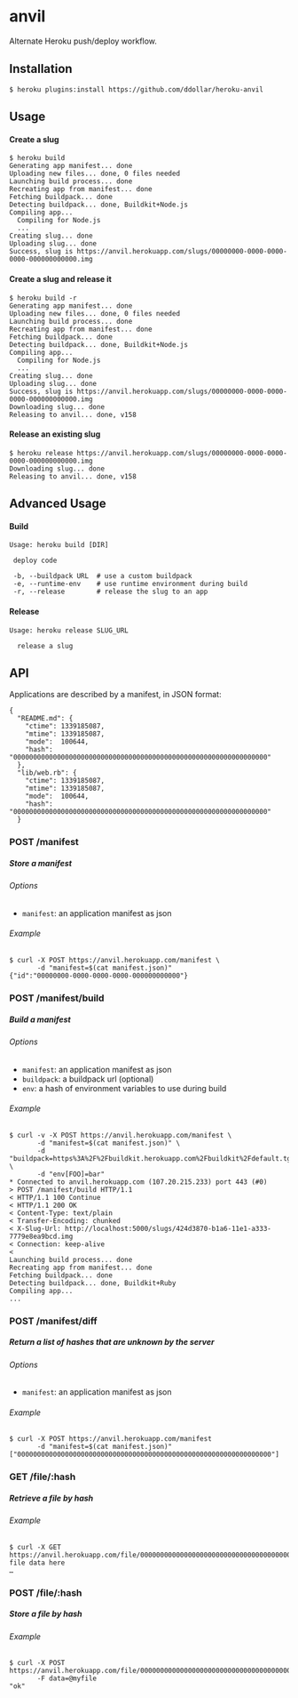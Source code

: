 # anvil

Alternate Heroku push/deploy workflow.

## Installation

    $ heroku plugins:install https://github.com/ddollar/heroku-anvil

## Usage

#### Create a slug

    $ heroku build
    Generating app manifest... done
    Uploading new files... done, 0 files needed
    Launching build process... done
    Recreating app from manifest... done
    Fetching buildpack... done
    Detecting buildpack... done, Buildkit+Node.js
    Compiling app...
      Compiling for Node.js
      ...
    Creating slug... done
    Uploading slug... done
    Success, slug is https://anvil.herokuapp.com/slugs/00000000-0000-0000-0000-000000000000.img

#### Create a slug and release it

    $ heroku build -r
    Generating app manifest... done
    Uploading new files... done, 0 files needed
    Launching build process... done
    Recreating app from manifest... done
    Fetching buildpack... done
    Detecting buildpack... done, Buildkit+Node.js
    Compiling app...
      Compiling for Node.js
      ...
    Creating slug... done
    Uploading slug... done
    Success, slug is https://anvil.herokuapp.com/slugs/00000000-0000-0000-0000-000000000000.img
    Downloading slug... done
    Releasing to anvil... done, v158

#### Release an existing slug

    $ heroku release https://anvil.herokuapp.com/slugs/00000000-0000-0000-0000-000000000000.img
    Downloading slug... done
    Releasing to anvil... done, v158

## Advanced Usage

#### Build

    Usage: heroku build [DIR]

     deploy code

     -b, --buildpack URL  # use a custom buildpack
     -e, --runtime-env    # use runtime environment during build
     -r, --release        # release the slug to an app

#### Release

    Usage: heroku release SLUG_URL

      release a slug

## API

Applications are described by a manifest, in JSON format:

    {
      "README.md": {
        "ctime": 1339185087,
        "mtime": 1339185087,
        "mode":  100644,
        "hash":  "0000000000000000000000000000000000000000000000000000000000000000"
      },
      "lib/web.rb": {
        "ctime": 1339185087,
        "mtime": 1339185087,
        "mode":  100644,
        "hash":  "0000000000000000000000000000000000000000000000000000000000000000"
      }

### POST /manifest
##### Store a manifest

###### Options
* `manifest`: an application manifest as json

###### Example
    $ curl -X POST https://anvil.herokuapp.com/manifest \
           -d "manifest=$(cat manifest.json)"
    {"id":"00000000-0000-0000-0000-000000000000"}

### POST /manifest/build
##### Build a manifest

###### Options
* `manifest`: an application manifest as json
* `buildpack`: a buildpack url (optional)
* `env`: a hash of environment variables to use during build

###### Example
    $ curl -v -X POST https://anvil.herokuapp.com/manifest \
           -d "manifest=$(cat manifest.json)" \
           -d "buildpack=https%3A%2F%2Fbuildkit.herokuapp.com%2Fbuildkit%2Fdefault.tgz" \
           -d "env[FOO]=bar"
	* Connected to anvil.herokuapp.com (107.20.215.233) port 443 (#0)
	> POST /manifest/build HTTP/1.1
	< HTTP/1.1 100 Continue
	< HTTP/1.1 200 OK
	< Content-Type: text/plain
	< Transfer-Encoding: chunked
	< X-Slug-Url: http://localhost:5000/slugs/424d3870-b1a6-11e1-a333-7779e8ea9bcd.img
	< Connection: keep-alive
	<
	Launching build process... done
	Recreating app from manifest... done
	Fetching buildpack... done
	Detecting buildpack... done, Buildkit+Ruby
	Compiling app...
	...

### POST /manifest/diff
##### Return a list of hashes that are unknown by the server

###### Options
* `manifest`: an application manifest as json

###### Example
    $ curl -X POST https://anvil.herokuapp.com/manifest
           -d "manifest=$(cat manifest.json)"
    ["0000000000000000000000000000000000000000000000000000000000000000"]

### GET /file/:hash
##### Retrieve a file by hash

###### Example
    $ curl -X GET https://anvil.herokuapp.com/file/0000000000000000000000000000000000000000000000000000000000000000
    file data here
    …

### POST /file/:hash
##### Store a file by hash

###### Example
    $ curl -X POST https://anvil.herokuapp.com/file/0000000000000000000000000000000000000000000000000000000000000000
           -F data=@myfile
    "ok"
